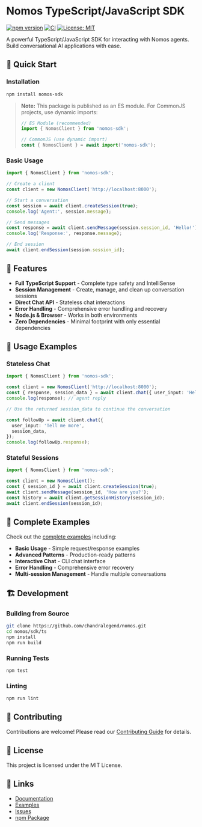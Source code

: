 # Nomos TypeScript/JavaScript SDK

[![npm version](https://badge.fury.io/js/nomos-sdk.svg)](https://www.npmjs.com/package/nomos-sdk)
[![CI](https://github.com/chandralegend/nomos/workflows/CI%20-%20TypeScript%20SDK/badge.svg)](https://github.com/chandralegend/nomos/actions)
[![License: MIT](https://img.shields.io/badge/License-MIT-yellow.svg)](https://opensource.org/licenses/MIT)

A powerful TypeScript/JavaScript SDK for interacting with Nomos agents. Build conversational AI applications with ease.

## 🚀 Quick Start

### Installation

```bash
npm install nomos-sdk
```

> **Note:** This package is published as an ES module. For CommonJS projects, use dynamic imports:
> ```javascript
> // ES Module (recommended)
> import { NomosClient } from 'nomos-sdk';
> 
> // CommonJS (use dynamic import)
> const { NomosClient } = await import('nomos-sdk');
> ```

### Basic Usage

```typescript
import { NomosClient } from 'nomos-sdk';

// Create a client
const client = new NomosClient('http://localhost:8000');

// Start a conversation
const session = await client.createSession(true);
console.log('Agent:', session.message);

// Send messages
const response = await client.sendMessage(session.session_id, 'Hello!');
console.log('Response:', response.message);

// End session
await client.endSession(session.session_id);
```
## 📖 Features

- **Full TypeScript Support** - Complete type safety and IntelliSense
- **Session Management** - Create, manage, and clean up conversation sessions
- **Direct Chat API** - Stateless chat interactions
- **Error Handling** - Comprehensive error handling and recovery
- **Node.js & Browser** - Works in both environments
- **Zero Dependencies** - Minimal footprint with only essential dependencies

## 🔧 Usage Examples

### Stateless Chat

```typescript
import { NomosClient } from 'nomos-sdk';

const client = new NomosClient('http://localhost:8000');
const { response, session_data } = await client.chat({ user_input: 'Hello' });
console.log(response); // agent reply

// Use the returned session_data to continue the conversation

const followUp = await client.chat({
  user_input: 'Tell me more',
  session_data,
});
console.log(followUp.response);
```

### Stateful Sessions

```typescript
import { NomosClient } from 'nomos-sdk';

const client = new NomosClient();
const { session_id } = await client.createSession(true);
await client.sendMessage(session_id, 'How are you?');
const history = await client.getSessionHistory(session_id);
await client.endSession(session_id);
```

## 📝 Complete Examples

Check out the [complete examples](https://github.com/chandralegend/nomos/tree/main/examples/typescript-sdk-example) including:

- **Basic Usage** - Simple request/response examples
- **Advanced Patterns** - Production-ready patterns
- **Interactive Chat** - CLI chat interface
- **Error Handling** - Comprehensive error recovery
- **Multi-session Management** - Handle multiple conversations

## 🏗️ Development

### Building from Source

```bash
git clone https://github.com/chandralegend/nomos.git
cd nomos/sdk/ts
npm install
npm run build
```

### Running Tests

```bash
npm test
```

### Linting

```bash
npm run lint
```

## 🤝 Contributing

Contributions are welcome! Please read our [Contributing Guide](https://github.com/chandralegend/nomos/blob/main/CONTRIBUTING.md) for details.

## 📄 License

This project is licensed under the MIT License.

## 🔗 Links

- [Documentation](https://github.com/chandralegend/nomos)
- [Examples](https://github.com/chandralegend/nomos/tree/main/examples/typescript-sdk-example)
- [Issues](https://github.com/chandralegend/nomos/issues)
- [npm Package](https://www.npmjs.com/package/nomos-sdk)
